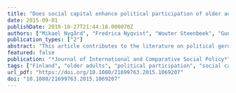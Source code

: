 ```yaml
---
title: "Does social capital enhance political participation of older adults? A multi-level analysis of older Finns and Swedes"
date: 2015-09-01
publishDate: 2019-10-27T21:44:18.000070Z
authors: ["Mikael Nygård", "Fredrica Nyqvist", "Wouter Steenbeek", "Gunborg Jakobsson"]
publication_types: ["2"]
abstract: "This article contributes to the literature on political gerontology by analysing the role that social capital plays in the political participation of older adults. More specifically, the aim is to test the importance of individual-level and contextual-level social capital for different types of political participation of older adults in a Scandinavian setting by using survey data from Finland and Sweden (N = 6838). The results show that even though membership in voluntary associations, intense social networks and high levels of interpersonal trust tend to be positively correlated with political participation of older adults as a whole, the explanative logic differs between them depending on the kind of political engagement. The only type of social capital with a robust positive impact on all dimensions of political participation was individual-level membership in voluntary associations."
featured: false
publication: "*Journal of International and Comparative Social Policy*"
tags: ["Finland", "older adults", "political participation", "social capital", "Sweden"]
url_pdf: "https://doi.org/10.1080/21699763.2015.1069207"
doi: "10.1080/21699763.2015.1069207"
---
```


